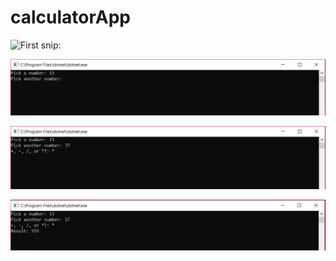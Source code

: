 # calculatorApp

![First snip: ](https://github.com/mikefili/calculatorApp/blob/master/calc-1.PNG)

![Second snip: ](./calc-2.png?raw=true)

![Third snip: ](./calc-3.png?raw=true)

![Fourth snip: ](./calc-4.png?raw=true)
